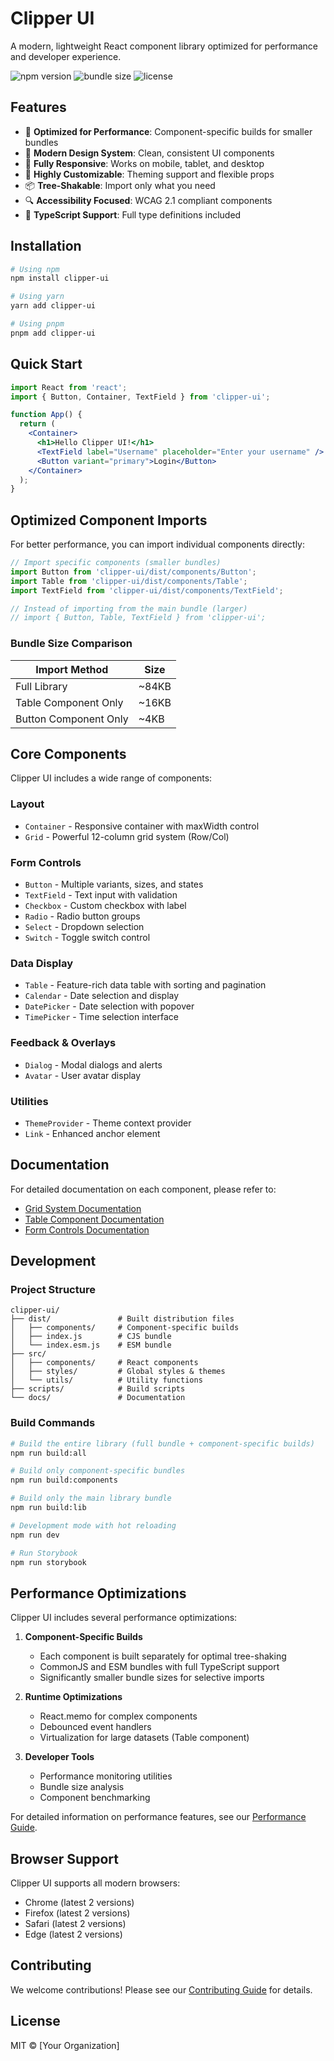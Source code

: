 # Clipper UI

A modern, lightweight React component library optimized for performance and developer experience.

![npm version](https://img.shields.io/npm/v/clipper-ui)
![bundle size](https://img.shields.io/bundlephobia/minzip/clipper-ui)
![license](https://img.shields.io/npm/l/clipper-ui)

## Features

- 🚀 **Optimized for Performance**: Component-specific builds for smaller bundles
- 🎨 **Modern Design System**: Clean, consistent UI components
- 📱 **Fully Responsive**: Works on mobile, tablet, and desktop
- 🔧 **Highly Customizable**: Theming support and flexible props
- 📦 **Tree-Shakable**: Import only what you need
- 🔍 **Accessibility Focused**: WCAG 2.1 compliant components
- 📝 **TypeScript Support**: Full type definitions included

## Installation

```bash
# Using npm
npm install clipper-ui

# Using yarn
yarn add clipper-ui

# Using pnpm
pnpm add clipper-ui
```

## Quick Start

```jsx
import React from 'react';
import { Button, Container, TextField } from 'clipper-ui';

function App() {
  return (
    <Container>
      <h1>Hello Clipper UI!</h1>
      <TextField label="Username" placeholder="Enter your username" />
      <Button variant="primary">Login</Button>
    </Container>
  );
}
```

## Optimized Component Imports

For better performance, you can import individual components directly:

```jsx
// Import specific components (smaller bundles)
import Button from 'clipper-ui/dist/components/Button';
import Table from 'clipper-ui/dist/components/Table';
import TextField from 'clipper-ui/dist/components/TextField';

// Instead of importing from the main bundle (larger)
// import { Button, Table, TextField } from 'clipper-ui';
```

### Bundle Size Comparison

| Import Method | Size |
|---------------|------|
| Full Library | ~84KB |
| Table Component Only | ~16KB |
| Button Component Only | ~4KB |

## Core Components

Clipper UI includes a wide range of components:

### Layout
- `Container` - Responsive container with maxWidth control
- `Grid` - Powerful 12-column grid system (Row/Col)

### Form Controls
- `Button` - Multiple variants, sizes, and states
- `TextField` - Text input with validation
- `Checkbox` - Custom checkbox with label
- `Radio` - Radio button groups
- `Select` - Dropdown selection
- `Switch` - Toggle switch control

### Data Display
- `Table` - Feature-rich data table with sorting and pagination
- `Calendar` - Date selection and display
- `DatePicker` - Date selection with popover
- `TimePicker` - Time selection interface

### Feedback & Overlays
- `Dialog` - Modal dialogs and alerts
- `Avatar` - User avatar display

### Utilities
- `ThemeProvider` - Theme context provider
- `Link` - Enhanced anchor element

## Documentation

For detailed documentation on each component, please refer to:

- [Grid System Documentation](docs/grid-system.md)
- [Table Component Documentation](docs/table-component.md)
- [Form Controls Documentation](docs/form-controls.md)

## Development

### Project Structure

```
clipper-ui/
├── dist/               # Built distribution files
│   ├── components/     # Component-specific builds
│   ├── index.js        # CJS bundle
│   └── index.esm.js    # ESM bundle
├── src/
│   ├── components/     # React components
│   ├── styles/         # Global styles & themes
│   └── utils/          # Utility functions
├── scripts/            # Build scripts
└── docs/               # Documentation
```

### Build Commands

```bash
# Build the entire library (full bundle + component-specific builds)
npm run build:all

# Build only component-specific bundles
npm run build:components

# Build only the main library bundle
npm run build:lib

# Development mode with hot reloading
npm run dev

# Run Storybook
npm run storybook
```

## Performance Optimizations

Clipper UI includes several performance optimizations:

1. **Component-Specific Builds**
   - Each component is built separately for optimal tree-shaking
   - CommonJS and ESM bundles with full TypeScript support
   - Significantly smaller bundle sizes for selective imports

2. **Runtime Optimizations**
   - React.memo for complex components
   - Debounced event handlers
   - Virtualization for large datasets (Table component)

3. **Developer Tools**
   - Performance monitoring utilities
   - Bundle size analysis
   - Component benchmarking

For detailed information on performance features, see our [Performance Guide](docs/performance-optimizations.md).

## Browser Support

Clipper UI supports all modern browsers:

- Chrome (latest 2 versions)
- Firefox (latest 2 versions)
- Safari (latest 2 versions)
- Edge (latest 2 versions)

## Contributing

We welcome contributions! Please see our [Contributing Guide](CONTRIBUTING.md) for details.

## License

MIT © [Your Organization]

